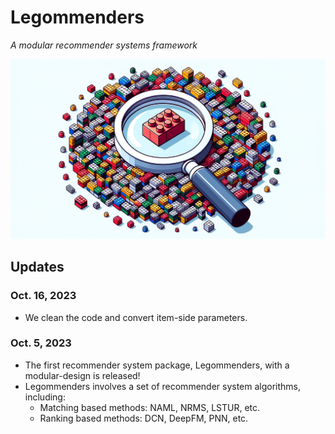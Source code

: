 # Legommenders

*A modular recommender systems framework*

![Legommenders](Legommenders.png)

## Updates

### Oct. 16, 2023

- We clean the code and convert item-side parameters. 

### Oct. 5, 2023

- The first recommender system package, Legommenders, with a modular-design is released!
- Legommenders involves a set of recommender system algorithms, including:
    - Matching based methods: NAML, NRMS, LSTUR, etc.
    - Ranking based methods: DCN, DeepFM, PNN, etc.